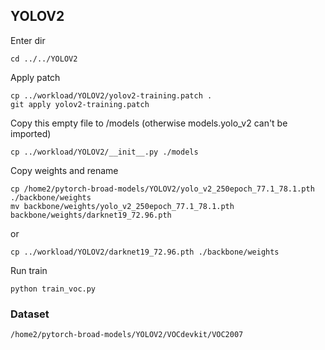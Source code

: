 ## YOLOV2  
Enter dir  
```
cd ../../YOLOV2
```
Apply patch  
```
cp ../workload/YOLOV2/yolov2-training.patch .
git apply yolov2-training.patch
```
Copy this empty file to /models (otherwise models.yolo_v2 can't be imported)
```
cp ../workload/YOLOV2/__init__.py ./models
```
Copy weights and rename
```
cp /home2/pytorch-broad-models/YOLOV2/yolo_v2_250epoch_77.1_78.1.pth ./backbone/weights
mv backbone/weights/yolo_v2_250epoch_77.1_78.1.pth backbone/weights/darknet19_72.96.pth
```
or
```
cp ../workload/YOLOV2/darknet19_72.96.pth ./backbone/weights
```
Run train
```
python train_voc.py
```
### Dataset  
```
/home2/pytorch-broad-models/YOLOV2/VOCdevkit/VOC2007
```